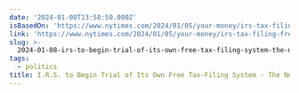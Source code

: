 ```yaml
---
date: '2024-01-08T13:58:50.000Z'
isBasedOn: 'https://www.nytimes.com/2024/01/05/your-money/irs-tax-filing-free-online.html'
link: 'https://www.nytimes.com/2024/01/05/your-money/irs-tax-filing-free-online.html'
slug: >-
  2024-01-08-irs-to-begin-trial-of-its-own-free-tax-filing-system-the-new-york-time
tags:
  - politics
title: I.R.S. to Begin Trial of Its Own Free Tax-Filing System - The New York Time
---
```


